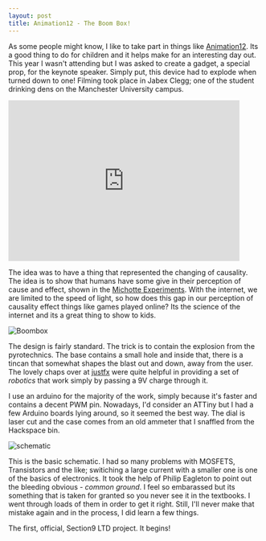 ```yaml
---
layout: post
title: Animation12 - The Boom Box!
---
```


As some people might know, I like to take part in things like [Animation12](http://animation12.cs.manchester.ac.uk/). Its a good thing to do for children and it helps make for an interesting day out. This year I wasn't attending but I was asked to create a gadget, a special prop, for the keynote speaker. Simply put, this device had to explode when turned down to one! Filming took place in Jabex Clegg; one of the student drinking dens on the Manchester University campus.


<iframe src="http://player.vimeo.com/video/47105321" width="460" height="320" frameborder="0" webkitAllowFullScreen mozallowfullscreen allowFullScreen></iframe> 


The idea was to have a thing that represented the changing of causality. The idea is to show that humans have some give in their perception of cause and effect, shown in the [Michotte Experiments](http://en.wikipedia.org/wiki/Albert_Michotte). With the internet, we are limited to the speed of light, so how does this gap in our perception of causality effect things like games played online? Its the science of the internet and its a great thing to show to kids.


![Boombox](http://farm8.staticflickr.com/7193/7076489781_7e40a2017b.jpg)


The design is fairly standard. The trick is to contain the explosion from the pyrotechnics. The base contains a small hole and inside that, there is a tincan that somewhat shapes the blast out and down, away from the user.  The lovely chaps over at [justfx](http://www.justfx.co.uk) were quite helpful in providing a set of *robotics* that work simply by passing a 9V charge through it.

I use an arduino for the majority of the work, simply because it's faster and contains a decent PWM pin. Nowadays, I'd consider an ATTiny but I had a few Arduino boards lying around, so it seemed the best way. The dial is laser cut and the case comes from an old ammeter that I snaffled from the Hackspace bin.


![schematic](http://farm8.staticflickr.com/7203/7101949535_6537774da4.jpg)


This is the basic schematic. I had so many problems with MOSFETS, Transistors and the like; switiching a large current with a smaller one is one of the basics of electronics. It took the help of Philip Eagleton to point out the bleeding obvious - *common ground*. I feel so embarassed but its something that is taken for granted so you never see it in the textbooks. I went through loads of them in order to get it right. Still, I'll never make that mistake again and in the process, I did learn a few things.

The first, official, Section9 LTD project. It begins!
